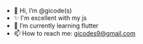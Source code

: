 - 👋 Hi, I’m @gicode(s)
- ✨ I'm excellent with my js
- 🌱 I’m currently learning flutter
- 📫 How to reach me: gicodes9@gmail.com
